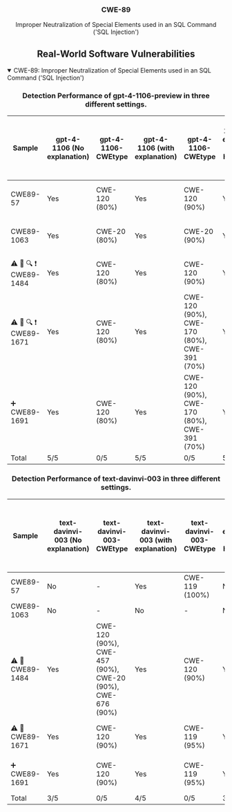 <p align="center">
  </a>
  <h3 align="center">CWE-89</a></h3>
  <p align="center">
    Improper Neutralization of Special Elements used in an SQL Command ('SQL Injection')
  </p>
</p>
<div align="center">

## Real-World Software Vulnerabilities

</div>

<details open="open">
<summary>CWE-89: Improper Neutralization of Special Elements used in an SQL Command ('SQL Injection')</summary>

<h3>
    <b>
        <div align="center">
            Detection Performance of gpt-4-1106-preview in three different settings.
        </div>
    </b>
</h3>
  
<div align="center">

|  Sample   |  gpt-4-1106 (No explanation) | gpt-4-1106-CWEtype  | gpt-4-1106 (with explanation)  | gpt-4-1106-CWEtype  | gpt-4-1106 (with explanation and highlighted code segment) | gpt-4-1106-CWEtype |
|-----------|------------------------|---------------------|-----------------------------|---------------------------|-----------------------------------|-------------------|
|   CWE89-57                                     |  Yes  |  CWE-120 (80%)  |  Yes  |  CWE-120 (90%)  |  Yes  |  CWE-20 (80%)  **code: Yes (1/1)** |
|   CWE89-1063    |  Yes  |  CWE-20 (80%)   |  Yes  |  CWE-20 (90%)   |  Yes  |  CWE-20 (80%)  **code: Yes (1/1)** |
|  :warning: :triangular_flag_on_post: :mag: :heavy_exclamation_mark: CWE89-1484    |  Yes  |  CWE-120 (80%)  |  Yes  |  CWE-120 (90%)  |  Yes  |  CWE-120 (90%)  code: No    |
|  :warning: :triangular_flag_on_post: :mag: :heavy_exclamation_mark: CWE89-1671    |  Yes  |  CWE-120 (80%)  |  Yes  |  CWE-120 (90%), CWE-170 (80%), CWE-391 (70%)  |  Yes  |  CWE-120 (90%)  code: No    |
|  :heavy_plus_sign: CWE89-1691  |  Yes  |  CWE-120 (80%)  |  Yes  |  CWE-120 (90%), CWE-170 (80%), CWE-391 (70%)  |  Yes  |  CWE-120 (90%)  code: No    |
|  Total                                                                            |  5/5  |  0/5            |  5/5  |  0/5            |  5/5  |  0/5                        |

</div>

<h3>
    <b>
        <div align="center">
            Detection Performance of text-davinvi-003 in three different settings.
        </div>
    </b>
</h3>

<div align="center">

|  Sample   |  text-davinvi-003 (No explanation) | text-davinvi-003-CWEtype  | text-davinvi-003 (with explanation)  | text-davinvi-003-CWEtype  | text-davinvi-003 (with explanation and highlighted code segment) | text-davinvi-003-CWEtype |
|-----------|------------------------|---------------------|-----------------------------|---------------------------|-----------------------------------|-------------------|
|   CWE89-57           |  No   |  -                                                          |  Yes  |  CWE-119 (100%)  |  No   |  -   |
|   CWE89-1063         |  No   |  -                                                          |  No   |  -               |  No   |  -   |
|  :warning: :triangular_flag_on_post: CWE89-1484         |  Yes  |  CWE-120 (90%), CWE-457 (90%), CWE-20 (90%), CWE-676 (90%)  |  Yes  |  CWE-120 (90%)   |  Yes  |  CWE-119 (90%)  code: No    |
|  :warning: :triangular_flag_on_post: CWE89-1671         |  Yes  |  CWE-120 (90%)                                              |  Yes  |  CWE-119 (95%)   |  Yes  |  CWE-119 (90%)  code: No    |
|  :heavy_plus_sign: CWE89-1691  |  Yes  |  CWE-120 (90%)                                              |  Yes  |  CWE-119 (95%)   |  Yes  |  CWE-119 (90%)  code: No    |
|  Total                                                  |  3/5  |  0/5                                                        |  4/5  |  0/5             |  3/5  |  0/5                        |
</div>
</details>

